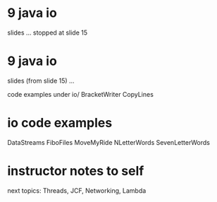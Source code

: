 
# 9 java io

slides
...
stopped at slide 15



# 9 java io

slides (from slide 15)
...


code examples under io/
BracketWriter
CopyLines

# io code examples

DataStreams
FiboFiles
MoveMyRide
NLetterWords
SevenLetterWords






# instructor notes to self
next topics: Threads, JCF, Networking, Lambda
